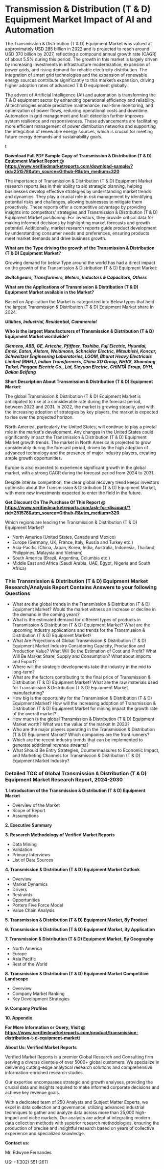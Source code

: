 <meta name="title" content="Global Transmission & Distribution (T & D) Equipment Market Impact of AI and Automation"><meta name="description" content="The Transmission & Distribution (T & D) Equipment Market was valued at approximately USD 285 billion in 2022 and is projected to reach around USD 370 billion by 2027, "><meta name="title" content="Transmission & Distribution (T & D) Equipment Market Size, Share, Scope, Trends, Growth, Opportunities, Analysis, Forecast"><h1>Transmission & Distribution (T & D) Equipment Market Impact of AI and Automation</h1><p>The Transmission & Distribution (T & D) Equipment Market was valued at approximately USD 285 billion in 2022 and is projected to reach around USD 370 billion by 2027, reflecting a compound annual growth rate (CAGR) of about 5.5% during this period. The growth in this market is largely driven by increasing investments in infrastructure modernization, expansion of power grids, and rising demand for reliable electricity distribution. The integration of smart grid technologies and the expansion of renewable energy sources contribute significantly to this market’s expansion, driving higher adoption rates of advanced T & D equipment globally.</p><p>The advent of Artificial Intelligence (AI) and automation is transforming the T & D equipment sector by enhancing operational efficiency and reliability. AI technologies enable predictive maintenance, real-time monitoring, and optimization of power flows, reducing operational costs and downtime. Automation in grid management and fault detection further improves system resilience and responsiveness. These advancements are facilitating more efficient management of power distribution networks and supporting the integration of renewable energy sources, which is crucial for meeting future energy demands and sustainability goals.</p>t</p><p id="" class=""><strong>Download Full PDF Sample Copy of Transmission & Distribution (T & D) Equipment Market Report @ <a href="https://www.verifiedmarketreports.com/download-sample/?rid=251578&utm_source=Github-R&utm_medium=320" target="_blank">https://www.verifiedmarketreports.com/download-sample/?rid=251578&utm_source=Github-R&utm_medium=320</a></strong></p><p>The importance of&nbsp;Transmission & Distribution (T & D) Equipment Market research reports lies in their ability to aid strategic planning, helping businesses develop effective strategies by understanding market trends and dynamics. They play a crucial role in risk management by identifying potential risks and challenges, allowing businesses to mitigate them proactively. These reports offer a competitive advantage by providing insights into competitors' strategies and Transmission & Distribution (T & D) Equipment Market positioning. For investors, they provide critical data for making informed decisions by highlighting market forecasts and growth potential. Additionally, market research reports guide product development by understanding consumer needs and preferences, ensuring products meet market demands and drive business growth.</p><p><strong>What are the&nbsp;Type driving the growth of the Transmission & Distribution (T & D) Equipment Market?</strong></p><p id="" class="">Growing demand for below Type around the world has had a direct impact on the growth of the Transmission & Distribution (T & D) Equipment Market:</p><em><strong>Switchgears, Transformers, Meters, Inductors & Capacitors, Others</strong></em></p><strong>What are the&nbsp;Applications&nbsp;of Transmission & Distribution (T & D) Equipment Market available in the Market?</strong></p><p id="" class="">Based on Application the Market is categorized into Below types that held the largest Transmission & Distribution (T & D) Equipment Market share In 2024.</p><em><strong>Utilities, Industrial, Residential, Commercial</strong></em></p><strong>Who is the largest Manufacturers of Transmission & Distribution (T & D) Equipment Market worldwide?</strong></p><p><em><strong>Siemens, ABB, GE, Arteche, Pfiffner, Toshiba, Fuji Electric, Hyundai, Emek, Eaton, Alstom, Weidmann, Schneider Electric, Mitsubishi, Koncar, Schweitzer Engineering Laboratories, LGOM, Bharat Heavy Electricals Limited (BHEL), Indian Transformers, China XD Group, NHVS, Shandong Taikai, Pinggao Electric Co., Ltd, Sieyuan Electric, CHINTÂ Group, DYH, Dalian Beifang</strong></em></p><p id="" class=""><strong>Short Description About Transmission & Distribution (T & D) Equipment Market:</strong></p><p>The global Transmission & Distribution (T & D) Equipment Market is anticipated to rise at a considerable rate during the forecast period, between 2023 and 2031. In 2022, the market is growing steadily, and with the increasing adoption of strategies by key players, the market is expected to rise over the projected horizon.</p><p>North America, particularly the United States, will continue to play a pivotal role in the market's development. Any changes in the United States could significantly impact the Transmission & Distribution (T & D) Equipment Market growth trends. The market in North America is projected to grow considerably during the forecast period, driven by the high adoption of advanced technology and the presence of major industry players, creating ample growth opportunities.</p><p>Europe is also expected to experience significant growth in the global market, with a strong CAGR during the forecast period from 2024 to 2031.</p><p>Despite intense competition, the clear global recovery trend keeps investors optimistic about the Transmission & Distribution (T & D) Equipment Market, with more new investments expected to enter the field in the future.</p><p id="" class=""><strong>Get Discount On The Purchase Of This Report @ <a href="https://www.verifiedmarketreports.com/ask-for-discount/?rid=251578&utm_source=Github-R&utm_medium=320" target="_blank">https://www.verifiedmarketreports.com/ask-for-discount/?rid=251578&utm_source=Github-R&utm_medium=320</a></strong></p>Which regions are leading the Transmission & Distribution (T & D) Equipment Market?</p><ul><li>North America (United States, Canada and Mexico)</li><li>Europe (Germany, UK, France, Italy, Russia and Turkey etc.)</li><li>Asia-Pacific (China, Japan, Korea, India, Australia, Indonesia, Thailand, Philippines, Malaysia and Vietnam)</li><li>South America (Brazil, Argentina, Columbia etc.)</li><li>Middle East and Africa (Saudi Arabia, UAE, Egypt, Nigeria and South Africa)</li></ul><h3 id="" class="">This Transmission & Distribution (T & D) Equipment Market Research/Analysis Report Contains Answers to your following Questions</h3><ul><li>What are the global trends in the Transmission & Distribution (T & D) Equipment Market? Would the market witness an increase or decline in the demand in the coming years?</li><li>What is the estimated demand for different types of products in Transmission & Distribution (T & D) Equipment Market? What are the upcoming industry applications and trends for the Transmission & Distribution (T & D) Equipment Market?</li><li>What Are Projections of Global Transmission & Distribution (T & D) Equipment Market Industry Considering Capacity, Production and Production Value? What Will Be the Estimation of Cost and Profit? What Will Be Market Share, Supply and Consumption? What about imports and Export?</li><li>Where will the strategic developments take the industry in the mid to long-term?</li><li>What are the factors contributing to the final price of Transmission & Distribution (T & D) Equipment Market? What are the raw materials used for Transmission & Distribution (T & D) Equipment Market manufacturing?</li><li>How big is the opportunity for the Transmission & Distribution (T & D) Equipment Market? How will the increasing adoption of Transmission & Distribution (T & D) Equipment Market for mining impact the growth rate of the overall market?</li><li>How much is the global Transmission & Distribution (T & D) Equipment Market worth? What was the value of the market In 2020?</li><li>Who are the major players operating in the Transmission & Distribution (T & D) Equipment Market? Which companies are the front runners?</li><li>Which are the recent industry trends that can be implemented to generate additional revenue streams?</li><li>What Should Be Entry Strategies, Countermeasures to Economic Impact, and Marketing Channels for Transmission & Distribution (T & D) Equipment Market Industry?</li></ul><h3 id="" class="">Detailed TOC of Global Transmission & Distribution (T & D) Equipment Market Research Report, 2024-2030</h3><p id="" class=""><strong>1. Introduction of the Transmission & Distribution (T & D) Equipment Market</strong></p><ul><li>Overview of the Market</li><li>Scope of Report</li><li>Assumptions</li></ul><p id="" class=""><strong>2. Executive Summary</strong></p><p id="" class=""><strong>3. Research Methodology of Verified Market Reports</strong></p><ul><li>Data Mining</li><li>Validation</li><li>Primary Interviews</li><li>List of Data Sources</li></ul><p id="" class=""><strong>4. Transmission & Distribution (T & D) Equipment Market Outlook</strong></p><ul><li>Overview</li><li>Market Dynamics</li><li>Drivers</li><li>Restraints</li><li>Opportunities</li><li>Porters Five Force Model</li><li>Value Chain Analysis</li></ul><p id="" class=""><strong>5. Transmission & Distribution (T & D) Equipment Market, By Product</strong></p><p id="" class=""><strong>6. Transmission & Distribution (T & D) Equipment Market, By Application</strong></p><p id="" class=""><strong>7. Transmission & Distribution (T & D) Equipment Market, By Geography</strong></p><ul><li>North America</li><li>Europe</li><li>Asia Pacific</li><li>Rest of the World</li></ul><p id="" class=""><strong>8. Transmission & Distribution (T & D) Equipment Market Competitive Landscape</strong></p><ul><li>Overview</li><li>Company Market Ranking</li><li>Key Development Strategies</li></ul><p id="" class=""><strong>9. Company Profiles</strong></p><p id="" class=""><strong>10. Appendix</strong></p><p id="" class=""><strong>For More Information or Query, Visit @ <a href="https://www.verifiedmarketreports.com/product/transmission-distribution-t-d-equipment-market/" target="_blank">https://www.verifiedmarketreports.com/product/transmission-distribution-t-d-equipment-market/</a></strong></p><p id="" class=""><strong>About Us: Verified Market Reports</strong></p><p id="" class="">Verified Market Reports is a premier Global Research and Consulting firm serving a diverse clientele of over 5000+ global customers. We specialize in delivering cutting-edge analytical research solutions and comprehensive information-enriched research studies.</p><p id="" class="">Our expertise encompasses strategic and growth analyses, providing the crucial data and insights required to make informed corporate decisions and achieve key revenue goals.</p><p id="" class="">With a dedicated team of 250 Analysts and Subject Matter Experts, we excel in data collection and governance, utilizing advanced industrial techniques to gather and analyze data across more than 25,000 high-impact and niche markets. Our analysts are adept at integrating modern data collection methods with superior research methodologies, ensuring the production of precise and insightful research based on years of collective experience and specialized knowledge.</p><p id="" class=""><strong>Contact us:</strong></p><p id="" class="">Mr. Edwyne Fernandes</p><p id="" class="">US: +1(302) 551-2611</p>